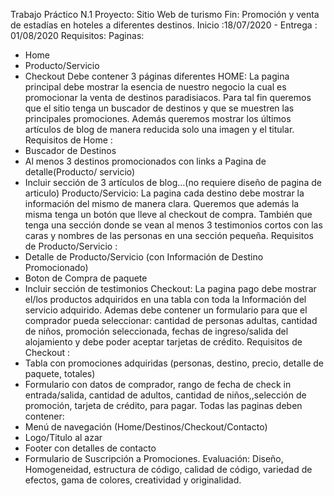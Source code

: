 Trabajo Práctico N.1
Proyecto: Sitio Web de turismo
Fin: Promoción y venta de estadías en hoteles a diferentes destinos.
Inicio :18/07/2020 - Entrega : 01/08/2020
Requisitos:
Paginas:
- Home
- Producto/Servicio
- Checkout
Debe contener 3 páginas diferentes
HOME: La pagina principal debe mostrar la esencia de nuestro negocio la cual es
promocionar la venta de destinos paradisiacos.
Para tal fin queremos que el sitio tenga un buscador de destinos y que se
muestren las principales promociones.
Además queremos mostrar los últimos artículos de blog de manera reducida solo
una imagen y el titular.
Requisitos de Home :
- Buscador de Destinos
- Al menos 3 destinos promocionados con links a Pagina de detalle(Producto/
servicio)
- Incluir sección de 3 artículos de blog…(no requiere diseño de pagina de articulo)
Producto/Servicio: La pagina cada destino debe mostrar la información del
mismo de manera clara. Queremos que además la misma tenga un botón que
lleve al checkout de compra. También que tenga una sección donde se vean al
menos 3 testimonios cortos con las caras y nombres de las personas en una
sección pequeña.
Requisitos de Producto/Servicio :
- Detalle de Producto/Servicio (con Información de Destino Promocionado)
- Boton de Compra de paquete
- Incluir sección de testimonios
Checkout: La pagina pago debe mostrar el/los productos adquiridos en una tabla
con toda la Información del servicio adquirido. Ademas debe contener un
formulario para que el comprador pueda seleccionar: cantidad de personas
adultas, cantidad de niños, promoción seleccionada, fechas de ingreso/salida del
alojamiento y debe poder aceptar tarjetas de crédito.
Requisitos de Checkout :
- Tabla con promociones adquiridas (personas, destino, precio, detalle de
paquete, totales)
- Formulario con datos de comprador, rango de fecha de check in entrada/salida,
cantidad de adultos, cantidad de niños,,selección de promoción, tarjeta de
crédito, para pagar.
Todas las paginas deben contener:
- Menú de navegación (Home/Destinos/Checkout/Contacto)
- Logo/Titulo al azar
- Footer con detalles de contacto
- Formulario de Suscripción a Promociones.
Evaluación:
Diseño, Homogeneidad, estructura de código, calidad de código, variedad de
efectos, gama de colores, creatividad y originalidad.